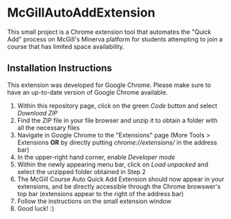# McGillAutoAddExtension

This small project is a Chrome extension tool that automates the "Quick Add" process on McGill's Minerva platform for students attempting to join a course that has limited space availability.

## Installation Instructions
This extension was developed for Google Chrome. Please make sure to have an up-to-date version of Google Chrome available.
1. Within this repository page, click on the green *Code* button and select *Download ZIP*
2. Find the ZIP file in your file browser and unzip it to obtain a folder with all the necessary files
3. Navigate in Google Chrome to the "Extensions" page (More Tools > Extensions **OR** by directly putting *chrome://extensions/* in the address bar)
4. In the upper-right hand corner, enable *Developer mode*
5. Within the newly appearing menu bar, click on *Load unpacked* and select the unzipped folder obtained in Step 2
6. The McGill Course Auto Quick Add Extension should now appear in your extensions, and be directly accessible through the Chrome browswer's top bar (extensions appear to the right of the address bar)
7. Follow the instructions on the small extension window
8. Good luck! :)
